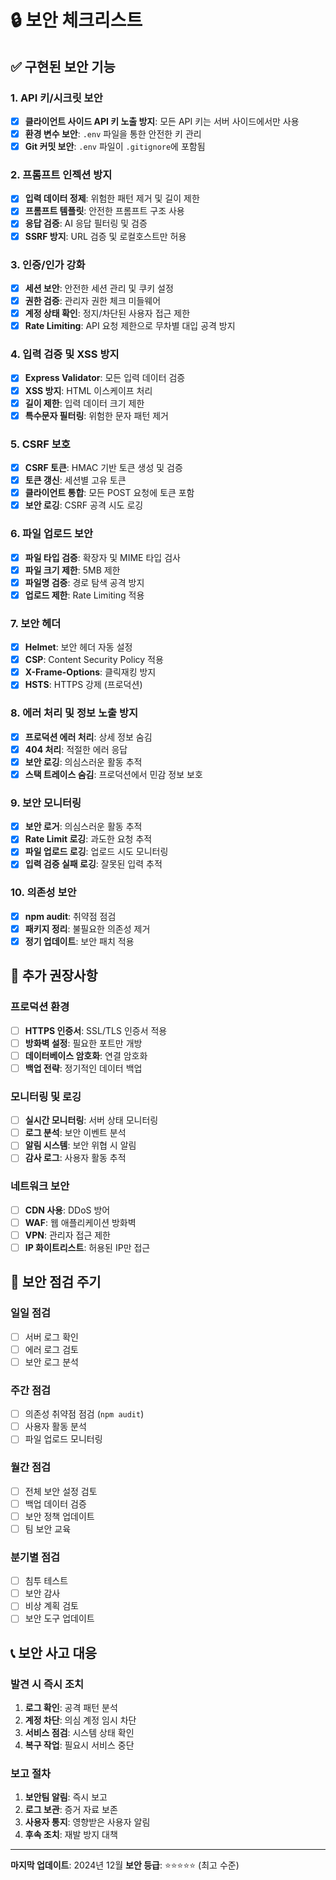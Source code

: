 # 🔒 보안 체크리스트

## ✅ 구현된 보안 기능

### 1. API 키/시크릿 보안
- [x] **클라이언트 사이드 API 키 노출 방지**: 모든 API 키는 서버 사이드에서만 사용
- [x] **환경 변수 보안**: `.env` 파일을 통한 안전한 키 관리
- [x] **Git 커밋 보안**: `.env` 파일이 `.gitignore`에 포함됨

### 2. 프롬프트 인젝션 방지
- [x] **입력 데이터 정제**: 위험한 패턴 제거 및 길이 제한
- [x] **프롬프트 템플릿**: 안전한 프롬프트 구조 사용
- [x] **응답 검증**: AI 응답 필터링 및 검증
- [x] **SSRF 방지**: URL 검증 및 로컬호스트만 허용

### 3. 인증/인가 강화
- [x] **세션 보안**: 안전한 세션 관리 및 쿠키 설정
- [x] **권한 검증**: 관리자 권한 체크 미들웨어
- [x] **계정 상태 확인**: 정지/차단된 사용자 접근 제한
- [x] **Rate Limiting**: API 요청 제한으로 무차별 대입 공격 방지

### 4. 입력 검증 및 XSS 방지
- [x] **Express Validator**: 모든 입력 데이터 검증
- [x] **XSS 방지**: HTML 이스케이프 처리
- [x] **길이 제한**: 입력 데이터 크기 제한
- [x] **특수문자 필터링**: 위험한 문자 패턴 제거

### 5. CSRF 보호
- [x] **CSRF 토큰**: HMAC 기반 토큰 생성 및 검증
- [x] **토큰 갱신**: 세션별 고유 토큰
- [x] **클라이언트 통합**: 모든 POST 요청에 토큰 포함
- [x] **보안 로깅**: CSRF 공격 시도 로깅

### 6. 파일 업로드 보안
- [x] **파일 타입 검증**: 확장자 및 MIME 타입 검사
- [x] **파일 크기 제한**: 5MB 제한
- [x] **파일명 검증**: 경로 탐색 공격 방지
- [x] **업로드 제한**: Rate Limiting 적용

### 7. 보안 헤더
- [x] **Helmet**: 보안 헤더 자동 설정
- [x] **CSP**: Content Security Policy 적용
- [x] **X-Frame-Options**: 클릭재킹 방지
- [x] **HSTS**: HTTPS 강제 (프로덕션)

### 8. 에러 처리 및 정보 노출 방지
- [x] **프로덕션 에러 처리**: 상세 정보 숨김
- [x] **404 처리**: 적절한 에러 응답
- [x] **보안 로깅**: 의심스러운 활동 추적
- [x] **스택 트레이스 숨김**: 프로덕션에서 민감 정보 보호

### 9. 보안 모니터링
- [x] **보안 로거**: 의심스러운 활동 추적
- [x] **Rate Limit 로깅**: 과도한 요청 추적
- [x] **파일 업로드 로깅**: 업로드 시도 모니터링
- [x] **입력 검증 실패 로깅**: 잘못된 입력 추적

### 10. 의존성 보안
- [x] **npm audit**: 취약점 점검
- [x] **패키지 정리**: 불필요한 의존성 제거
- [x] **정기 업데이트**: 보안 패치 적용

## 🔧 추가 권장사항

### 프로덕션 환경
- [ ] **HTTPS 인증서**: SSL/TLS 인증서 적용
- [ ] **방화벽 설정**: 필요한 포트만 개방
- [ ] **데이터베이스 암호화**: 연결 암호화
- [ ] **백업 전략**: 정기적인 데이터 백업

### 모니터링 및 로깅
- [ ] **실시간 모니터링**: 서버 상태 모니터링
- [ ] **로그 분석**: 보안 이벤트 분석
- [ ] **알림 시스템**: 보안 위협 시 알림
- [ ] **감사 로그**: 사용자 활동 추적

### 네트워크 보안
- [ ] **CDN 사용**: DDoS 방어
- [ ] **WAF**: 웹 애플리케이션 방화벽
- [ ] **VPN**: 관리자 접근 제한
- [ ] **IP 화이트리스트**: 허용된 IP만 접근

## 🚨 보안 점검 주기

### 일일 점검
- [ ] 서버 로그 확인
- [ ] 에러 로그 검토
- [ ] 보안 로그 분석

### 주간 점검
- [ ] 의존성 취약점 점검 (`npm audit`)
- [ ] 사용자 활동 분석
- [ ] 파일 업로드 모니터링

### 월간 점검
- [ ] 전체 보안 설정 검토
- [ ] 백업 데이터 검증
- [ ] 보안 정책 업데이트
- [ ] 팀 보안 교육

### 분기별 점검
- [ ] 침투 테스트
- [ ] 보안 감사
- [ ] 비상 계획 검토
- [ ] 보안 도구 업데이트

## 📞 보안 사고 대응

### 발견 시 즉시 조치
1. **로그 확인**: 공격 패턴 분석
2. **계정 차단**: 의심 계정 임시 차단
3. **서비스 점검**: 시스템 상태 확인
4. **복구 작업**: 필요시 서비스 중단

### 보고 절차
1. **보안팀 알림**: 즉시 보고
2. **로그 보관**: 증거 자료 보존
3. **사용자 통지**: 영향받은 사용자 알림
4. **후속 조치**: 재발 방지 대책

---

**마지막 업데이트**: 2024년 12월
**보안 등급**: ⭐⭐⭐⭐⭐ (최고 수준)
